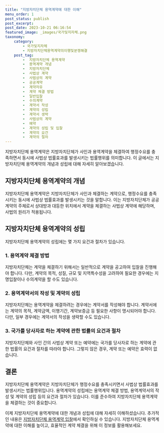 ```yaml
---
title: "지방자치단체 용역계약에 대한 이해"
menu_order: 1
post_status: publish
post_excerpt: 
post_date: 2023-10-21 06:16:54
featured_image: _images/국가및지자체.png
taxonomy:
    category:
        - 국가및지자체
        - 지방자치단체용역계약의이행및분쟁해결
    post_tag:
        -  지방자치단체 용역계약
        -  용역계약 개념
        -  지방자치단체
        -  사법상 계약
        -  사법상의 계약
        -  공공계약
        -  계약자유
        -  계약 체결 방법
        -  일반입찰
        -  수의계약
        -  계약서 작성
        -  계약의 성립
        -  계약서 생략
        -  사법상의 계약
        -  예약
        -  계약의 성립 및 입찰
        -  계약의 요건
        -  계약의 절차
---
```



지방자치단체 용역계약은 지방자치단체가 사인과 용역계약을 체결하여 행정수요를 충족하면서 동시에 사법상 법률효과를 발생시키는 법률행위를 의미합니다. 이 글에서는 지방자치단체 용역계약의 개념과 성립에 대해 자세히 알아보겠습니다.

## 지방자치단체 용역계약의 개념

지방자치단체 용역계약은 지방자치단체가 사인과 체결하는 계약으로, 행정수요를 충족시키는 동시에 사법상 법률효과를 발생시키는 것을 말합니다. 이는 지방자치단체가 공공계약의 주체로서 상대방과 대등한 위치에서 계약을 체결하는 사법상 계약에 해당하며, 사법의 원리가 적용됩니다.

## 지방자치단체 용역계약의 성립

지방자치단체 용역계약의 성립에는 몇 가지 요건과 절차가 있습니다.

### 1. 용역계약 체결 방법

지방자치단체는 계약을 체결하기 위해서는 일반적으로 계약을 공고하여 입찰을 진행해야 합니다. 다만, 계약의 목적, 성질, 규모 및 지역특수성을 고려하여 필요한 경우에는 지명입찰이나 수의계약을 할 수도 있습니다.

### 2. 용역계약서의 작성 및 계약의 성립

지방자치단체는 용역계약을 체결하려는 경우에는 계약서를 작성해야 합니다. 계약서에는 계약의 목적, 계약금액, 이행기간, 계약보증금 등 필요한 사항이 명시되어야 합니다. 다만, 일부 경우에는 계약서의 작성을 생략할 수도 있습니다.

### 3. 국가를 당사자로 하는 계약에 관한 법률의 요건과 절차

지방자치단체와 사인 간의 사법상 계약 또는 예약에는 국가를 당사자로 하는 계약에 관한 법률의 요건과 절차를 따라야 합니다. 그렇지 않은 경우, 계약 또는 예약은 효력이 없습니다.

## 결론

지방자치단체 용역계약은 지방자치단체가 행정수요를 충족시키면서 사법상 법률효과를 발생시키는 법률행위입니다. 용역계약의 성립에는 용역계약 체결 방법, 용역계약서의 작성 및 계약의 성립 등의 요건과 절차가 있습니다. 이를 준수하여 지방자치단체 용역계약을 체결하는 것이 중요합니다.

이제 지방자치단체 용역계약에 대한 개념과 성립에 대해 자세히 이해하셨습니다. 추가적인 내용은 [지방자치단체 용역계약 입찰](링크)에서 확인하실 수 있습니다. 지방자치단체 용역계약에 대한 이해를 높이고, 효율적인 계약 체결을 위해 이 정보를 활용해보세요.

